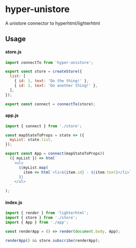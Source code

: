 # hyper-unistore

A unistore connector to hyperhtml/lighterhtml

## Usage

#### store.js

```javascript
import connectTo from 'hyper-unistore';

export const store = createStore({
  list: [
    { id: 1, text: 'Do the thing!' },
    { id: 2, text: 'Do another thing!' },
  ],
});

export const connect = connectTo(store);
```

#### app.js

```javascript
import { connect } from './store';

const mapStateToProps = state => ({
  myList: state.list,
});

export const App = connect(mapStateToProps)(
  ({ myList }) => html`
    <ul>
      ${myList.map(
        item => html`<li>${item.id} - ${item.text}</li>`
      )}
    </ul>
  `
);
```

#### index.js

```javascript
import { render } from 'lighterhtml';
import { store } from './store';
import { App } from './app';

const renderApp = () => render(document.body, App);

renderApp() && store.subscribe(renderApp);
```
